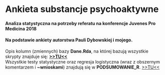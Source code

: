 # Ankieta substancje psychoaktywne
#### Analiza statystyczna na potrzeby referatu na konferencje Juvenes Pro Medicina 2018
#### Na podstawie ankiety autorstwa Pauli Dybowskiej i mojego.  
    
Opis kolumn (zmiennych) bazy **Dane.Rda**, na której bazują wszystkie skrypty znajduje się: **[>>TU<<](http://htmlpreview.github.io/?https://github.com/zdanowski/Ankieta_substancje_psychoaktywne/blob/master/OPIS_ZMIENNYCH.html)**  
Wszystkie testy statystyczne oraz regresja logistyczna (wraz z obszernym komentarzem i **~wnioskami**) znajdują się w **PODSUMOWANIE_R**. [>>TU<<](https://htmlpreview.github.io/?https://github.com/zdanowski/Ankieta_substancje_psychoaktywne/blob/master/PODSUMOWANIE_.html)
